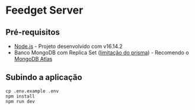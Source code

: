 # Feedget Server

## Pré-requisitos

* [Node.js](https://nodejs.org/en/) - Projeto desenvolvido com v16.14.2
* Banco MongoDB com Replica Set ([limitação do prisma](https://www.prisma.io/docs/concepts/database-connectors/mongodb#error-transactions-are-not-supported-by-this-deployment)) - Recomendo o [MongoDB Atlas](https://www.mongodb.com/cloud/atlas)

## Subindo a aplicação

```shell
cp .env.example .env
npm install
npm run dev
```
